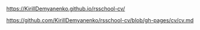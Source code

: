 https://KirillDemyanenko.github.io/rsschool-cv/

https://github.com/KirillDemyanenko/rsschool-cv/blob/gh-pages/cv/cv.md
